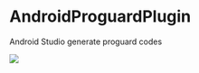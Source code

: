 # AndroidProguardPlugin
Android Studio generate proguard codes 

![](http://7xrnko.com1.z0.glb.clouddn.com/androidproguard1.gif)
